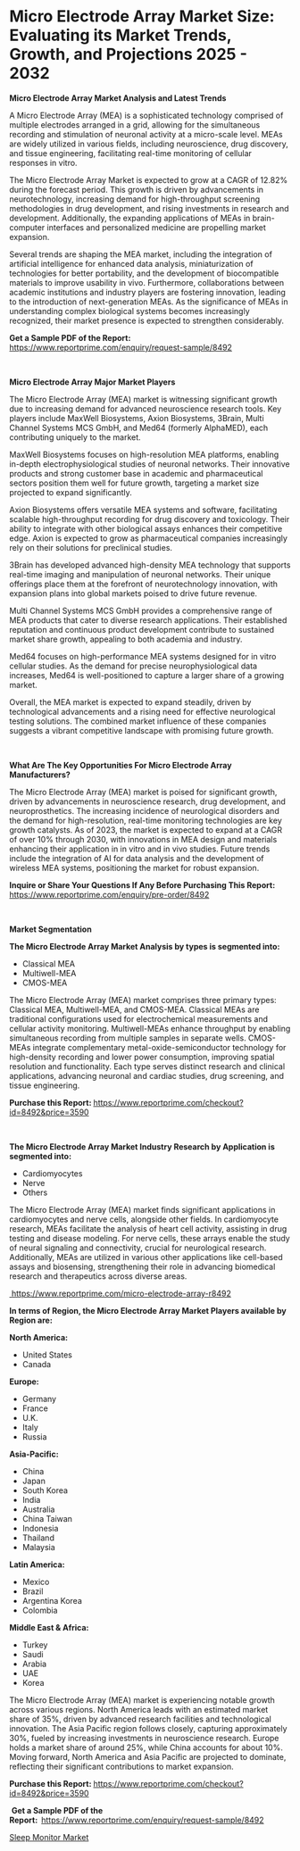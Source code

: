 <p><h1>Micro Electrode Array Market Size: Evaluating its Market Trends, Growth, and Projections 2025 - 2032</h1></p><p><strong>Micro Electrode Array Market Analysis and Latest Trends</strong></p>
<p><p>A Micro Electrode Array (MEA) is a sophisticated technology comprised of multiple electrodes arranged in a grid, allowing for the simultaneous recording and stimulation of neuronal activity at a micro-scale level. MEAs are widely utilized in various fields, including neuroscience, drug discovery, and tissue engineering, facilitating real-time monitoring of cellular responses in vitro.</p><p>The Micro Electrode Array Market is expected to grow at a CAGR of 12.82% during the forecast period. This growth is driven by advancements in neurotechnology, increasing demand for high-throughput screening methodologies in drug development, and rising investments in research and development. Additionally, the expanding applications of MEAs in brain-computer interfaces and personalized medicine are propelling market expansion.</p><p>Several trends are shaping the MEA market, including the integration of artificial intelligence for enhanced data analysis, miniaturization of technologies for better portability, and the development of biocompatible materials to improve usability in vivo. Furthermore, collaborations between academic institutions and industry players are fostering innovation, leading to the introduction of next-generation MEAs. As the significance of MEAs in understanding complex biological systems becomes increasingly recognized, their market presence is expected to strengthen considerably.</p></p>
<p><strong>Get a Sample PDF of the Report:&nbsp;</strong> <a href="https://www.reportprime.com/enquiry/request-sample/8492?utm_campaign=3174&utm_medium=2&utm_source=Github&utm_content=ia&utm_term=19032025&utm_id=micro-electrode-array">https://www.reportprime.com/enquiry/request-sample/8492</a></p>
<p>&nbsp;</p>
<p><strong>Micro Electrode Array Major Market Players</strong></p>
<p><p>The Micro Electrode Array (MEA) market is witnessing significant growth due to increasing demand for advanced neuroscience research tools. Key players include MaxWell Biosystems, Axion Biosystems, 3Brain, Multi Channel Systems MCS GmbH, and Med64 (formerly AlphaMED), each contributing uniquely to the market.</p><p>MaxWell Biosystems focuses on high-resolution MEA platforms, enabling in-depth electrophysiological studies of neuronal networks. Their innovative products and strong customer base in academic and pharmaceutical sectors position them well for future growth, targeting a market size projected to expand significantly.</p><p>Axion Biosystems offers versatile MEA systems and software, facilitating scalable high-throughput recording for drug discovery and toxicology. Their ability to integrate with other biological assays enhances their competitive edge. Axion is expected to grow as pharmaceutical companies increasingly rely on their solutions for preclinical studies.</p><p>3Brain has developed advanced high-density MEA technology that supports real-time imaging and manipulation of neuronal networks. Their unique offerings place them at the forefront of neurotechnology innovation, with expansion plans into global markets poised to drive future revenue.</p><p>Multi Channel Systems MCS GmbH provides a comprehensive range of MEA products that cater to diverse research applications. Their established reputation and continuous product development contribute to sustained market share growth, appealing to both academia and industry.</p><p>Med64 focuses on high-performance MEA systems designed for in vitro cellular studies. As the demand for precise neurophysiological data increases, Med64 is well-positioned to capture a larger share of a growing market.</p><p>Overall, the MEA market is expected to expand steadily, driven by technological advancements and a rising need for effective neurological testing solutions. The combined market influence of these companies suggests a vibrant competitive landscape with promising future growth.</p></p>
<p>&nbsp;</p>
<p><strong>What Are The Key Opportunities For Micro Electrode Array Manufacturers?</strong></p>
<p><p>The Micro Electrode Array (MEA) market is poised for significant growth, driven by advancements in neuroscience research, drug development, and neuroprosthetics. The increasing incidence of neurological disorders and the demand for high-resolution, real-time monitoring technologies are key growth catalysts. As of 2023, the market is expected to expand at a CAGR of over 10% through 2030, with innovations in MEA design and materials enhancing their application in in vitro and in vivo studies. Future trends include the integration of AI for data analysis and the development of wireless MEA systems, positioning the market for robust expansion.</p></p>
<p><strong>Inquire or Share Your Questions If Any Before Purchasing This Report:</strong> <a href="https://www.reportprime.com/enquiry/pre-order/8492?utm_campaign=3174&utm_medium=2&utm_source=Github&utm_content=ia&utm_term=19032025&utm_id=micro-electrode-array">https://www.reportprime.com/enquiry/pre-order/8492</a></p>
<p>&nbsp;</p>
<p><strong>Market Segmentation</strong></p>
<p><strong>The Micro Electrode Array Market Analysis by types is segmented into:</strong></p>
<p><ul><li>Classical MEA</li><li>Multiwell-MEA</li><li>CMOS-MEA</li></ul></p>
<p><p>The Micro Electrode Array (MEA) market comprises three primary types: Classical MEA, Multiwell-MEA, and CMOS-MEA. Classical MEAs are traditional configurations used for electrochemical measurements and cellular activity monitoring. Multiwell-MEAs enhance throughput by enabling simultaneous recording from multiple samples in separate wells. CMOS-MEAs integrate complementary metal-oxide-semiconductor technology for high-density recording and lower power consumption, improving spatial resolution and functionality. Each type serves distinct research and clinical applications, advancing neuronal and cardiac studies, drug screening, and tissue engineering.</p></p>
<p><strong>Purchase this Report:&nbsp;</strong><a href="https://www.reportprime.com/checkout?id=8492&price=3590&utm_campaign=3174&utm_medium=2&utm_source=Github&utm_content=ia&utm_term=19032025&utm_id=micro-electrode-array">https://www.reportprime.com/checkout?id=8492&price=3590</a></p>
<p>&nbsp;</p>
<p><strong>The Micro Electrode Array Market Industry Research by Application is segmented into:</strong></p>
<p><ul><li>Cardiomyocytes</li><li>Nerve</li><li>Others</li></ul></p>
<p><p>The Micro Electrode Array (MEA) market finds significant applications in cardiomyocytes and nerve cells, alongside other fields. In cardiomyocyte research, MEAs facilitate the analysis of heart cell activity, assisting in drug testing and disease modeling. For nerve cells, these arrays enable the study of neural signaling and connectivity, crucial for neurological research. Additionally, MEAs are utilized in various other applications like cell-based assays and biosensing, strengthening their role in advancing biomedical research and therapeutics across diverse areas.</p></p>
<p><a href="https://www.reportprime.com/micro-electrode-array-r8492?utm_campaign=3174&utm_medium=2&utm_source=Github&utm_content=ia&utm_term=19032025&utm_id=micro-electrode-array">&nbsp;https://www.reportprime.com/micro-electrode-array-r8492</a></p>
<p><strong>In terms of Region, the Micro Electrode Array Market Players available by Region are:</strong></p>
<p>
    <p> <strong> North America: </strong>
        <ul>
            <li>United States</li>
            <li>Canada</li>
        </ul>
        </p> 
    <p> <strong> Europe: </strong>
        <ul>
            <li>Germany</li>
            <li>France</li>
            <li>U.K.</li>
            <li>Italy</li>
            <li>Russia</li>
        </ul>
        </p> 
    <p> <strong> Asia-Pacific: </strong>
        <ul>
            <li>China</li>
            <li>Japan</li>
            <li>South Korea</li>
            <li>India</li>
            <li>Australia</li>
            <li>China Taiwan</li>
            <li>Indonesia</li>
            <li>Thailand</li>
            <li>Malaysia</li>
        </ul>
        </p> 
    <p> <strong> Latin America: </strong>
        <ul>
            <li>Mexico</li>
            <li>Brazil</li>
            <li>Argentina Korea</li>
            <li>Colombia</li>
        </ul>
        </p> 
    <p> <strong> Middle East & Africa: </strong>
        <ul>
            <li>Turkey</li>
            <li>Saudi</li>
            <li>Arabia</li>
            <li>UAE</li>
            <li>Korea</li>
        </ul>
    </p>
    </p>
<p><p>The Micro Electrode Array (MEA) market is experiencing notable growth across various regions. North America leads with an estimated market share of 35%, driven by advanced research facilities and technological innovation. The Asia Pacific region follows closely, capturing approximately 30%, fueled by increasing investments in neuroscience research. Europe holds a market share of around 25%, while China accounts for about 10%. Moving forward, North America and Asia Pacific are projected to dominate, reflecting their significant contributions to market expansion.</p></p>
<p><strong>Purchase this Report: </strong><a href="https://www.reportprime.com/checkout?id=8492&price=3590&utm_campaign=3174&utm_medium=2&utm_source=Github&utm_content=ia&utm_term=19032025&utm_id=micro-electrode-array">https://www.reportprime.com/checkout?id=8492&price=3590</a></p>
<p>&nbsp;<strong>Get a Sample PDF of the Report:&nbsp;&nbsp;</strong><a href="https://www.reportprime.com/enquiry/request-sample/8492?utm_campaign=3174&utm_medium=2&utm_source=Github&utm_content=ia&utm_term=19032025&utm_id=micro-electrode-array">https://www.reportprime.com/enquiry/request-sample/8492</a></p>
<p><strong></strong></p>
<p><p><a href="https://github.com/vitrilaoire/Market-Research-Report-List-1/blob/main/sleep-monitor-market.md?utm_campaign=3174&utm_medium=2&utm_source=Github&utm_content=ia&utm_term=19032025&utm_id=micro-electrode-array">Sleep Monitor Market</a></p></p>